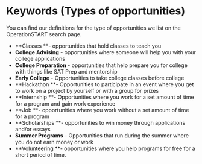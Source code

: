 # Keywords (Types of opportunities)

You can find our definitions for the type of opportunities we list on the OperationSTART search page.

* **Classes **- opportunities that hold classes to teach you 
* **College Advising** - opportunities where someone will help you with your college applications 
* **College Preparation** - opportunities that help prepare you for college with things like SAT Prep and mentorship 
* **Early College** - Opportunities to take college classes before college 
* **Hackathon **- Opportunities to participate in an event where you get to work on a project by yourself or with a group for prizes 
* **Internship **- Opportunities where you work for a set amount of time for a program and gain work experience 
* **Job **- opportunities where you work without a set amount of time for a program 
* **Scholarships **- opportunities to win money through applications and/or essays 
* **Summer Programs** - Opportunities that run during the summer where you do not earn money or work 
* **Volunteering **- opportunities where you help programs for free for a short period of time. 



